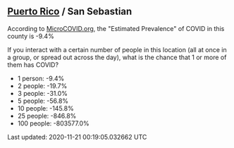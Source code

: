 
## [Puerto Rico](/united-states/puerto-rico) / San Sebastian

According to [MicroCOVID.org](http://microcovid.org),
the "Estimated Prevalence" of COVID in this county is -9.4%

If you interact with a certain number of people in this location
(all at once in a group, or spread out across the day), what is the chance that
1 or more of them has COVID?

- 1 person: -9.4%
- 2 people: -19.7%
- 3 people: -31.0%
- 5 people: -56.8%
- 10 people: -145.8%
- 25 people: -846.8%
- 100 people: -803577.0%

Last updated: 2020-11-21 00:19:05.032662 UTC
